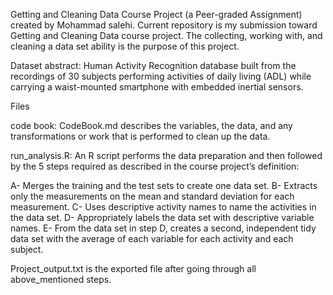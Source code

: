 Getting and Cleaning Data Course Project (a Peer-graded Assignment) created by Mohammad salehi. 
Current repository is my submission toward Getting and Cleaning Data course project. The collecting, working with, and cleaning a data set ability is the purpose of this project.

Dataset abstract: Human Activity Recognition database built from the recordings of 30 subjects performing activities of daily living (ADL) while carrying a waist-mounted smartphone with embedded inertial sensors.

Files

code book: CodeBook.md describes the variables, the data, and any transformations or work that is performed to clean up the data. 

run_analysis.R: An R script performs the data preparation and then followed by the 5 steps required as described in the course project’s definition:

A- Merges the training and the test sets to create one data set.
B- Extracts only the measurements on the mean and standard deviation for each measurement.
C- Uses descriptive activity names to name the activities in the data set. 
D- Appropriately labels the data set with descriptive variable names.
E- From the data set in step D, creates a second, independent tidy data set with the average of each variable for each activity and each subject.

Project_output.txt is the exported file after going through all above_mentioned steps.
